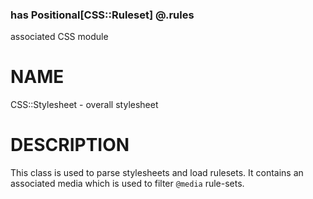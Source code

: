 ### has Positional[CSS::Ruleset] @.rules

associated CSS module

NAME
====

CSS::Stylesheet - overall stylesheet

DESCRIPTION
===========

This class is used to parse stylesheets and load rulesets. It contains an associated media which is used to filter `@media` rule-sets.

